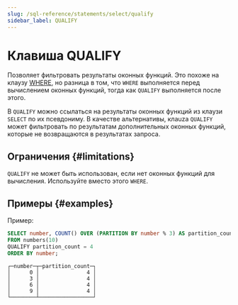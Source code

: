 ```yaml
---
slug: /sql-reference/statements/select/qualify
sidebar_label: QUALIFY
---
```



# Клавиша QUALIFY

Позволяет фильтровать результаты оконных функций. Это похоже на клаузу [WHERE](../../../sql-reference/statements/select/where.md), но разница в том, что `WHERE` выполняется перед вычислением оконных функций, тогда как `QUALIFY` выполняется после этого.

В `QUALIFY` можно ссылаться на результаты оконных функций из клаузи `SELECT` по их псевдониму. В качестве альтернативы, клаuza `QUALIFY` может фильтровать по результатам дополнительных оконных функций, которые не возвращаются в результатах запроса.

## Ограничения {#limitations}

`QUALIFY` не может быть использован, если нет оконных функций для вычисления. Используйте вместо этого `WHERE`.

## Примеры {#examples}

Пример:

``` sql
SELECT number, COUNT() OVER (PARTITION BY number % 3) AS partition_count
FROM numbers(10)
QUALIFY partition_count = 4
ORDER BY number;
```

``` text
┌─number─┬─partition_count─┐
│      0 │               4 │
│      3 │               4 │
│      6 │               4 │
│      9 │               4 │
└────────┴─────────────────┘
```

